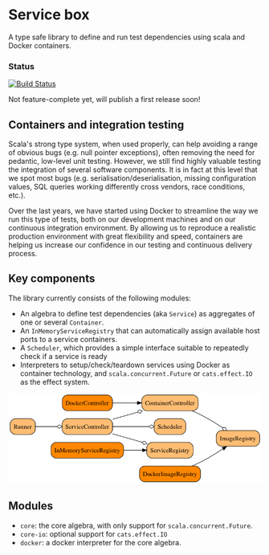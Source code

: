 # Service box

A type safe library to define and run test dependencies using scala and Docker containers.

### Status

[![Build Status](https://travis-ci.org/ITV/servicebox.svg?branch=master)](https://travis-ci.org/ITV/servicebox)

Not feature-complete yet, will publish a first release soon!

## Containers and integration testing

Scala's strong type system, when used properly, can help avoiding a range of obvious bugs 
(e.g. null pointer exceptions), often removing the need for pedantic, low-level unit testing. 
However, we still find highly valuable testing the integration of several software 
components. It is in fact at this level that we spot most bugs (e.g. serialisation/deserialisation, 
missing configuration values, SQL queries working differently cross vendors, race conditions, etc.).

Over the last years, we have started using Docker to streamline the way we run this type of tests, both on
our development machines and on our continuous integration environment. 
By allowing us to reproduce a realistic production environment with great flexibility and speed, containers
are helping us increase our confidence in our testing and continuous delivery process.

## Key components

The library currently consists of the following modules:

- An algebra to define test dependencies (aka `Service`) as aggregates of one or several `Container`.
- An `InMemoryServiceRegistry` that can automatically assign available host ports to a service containers.
- A `Scheduler`, which provides a simple interface suitable to repeatedly check if a service is ready
- Interpreters to setup/check/teardown services using Docker as container technology, and `scala.concurrent.Future` or `cats.effect.IO`
as the effect system.

![Component diagram](docs/modules.png)

## Modules

- `core`: the core algebra, with only support for `scala.concurrent.Future`.
- `core-io`: optional support for `cats.effect.IO`
- `docker`: a docker interpreter for the core algebra.
